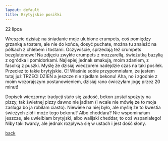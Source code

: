 ```yaml
---
layout: default
title: Brytyjskie posiłki
---
```

22 lipca

Wreszcie dzisiaj: na śniadanie moje ulubione crumpets, coś pomiędzy grzanką a tostem, ale nie do końca, dosyć puchate, można tu znaleźć na półkach z chlebem i tostami. Oczywiście, sprzedają też crumpets bezglutenowe!
Na zdjęciu zwykłe crumpets z mozzarellą, świeżutką bazylią z ogródka i pomidorkami. 
Najlepiej jednak smakują, moim zdaniem, z fasolką z puszki. Myślę że dzisiaj wieczorem nadejdzie czas na taki posiłek. Przecież to takie brytyjskie. O! Właśnie sobie przypomniałam, że jestem tutaj już TRZECI DZIEŃ a jeszcze nie zjadłam bekonu!
Aha, no i zgodnie z moim wczorajszym postanowieniem, dzisiaj rano ćwiczyłam jogę przez 20 minut!


Dopisek wieczorny: tradycji stało się zadość, bekon został spożyty na pizzy, tak świetnej pizzy dawno nie jadłam (i wcale nie mówię że to moja zasługa bo ja robiłam ciasto). Niewiele na niej było, ale myślę że to kwestia świeżych ziół i może tego bekonu? Albo cheddara? Nie wspominałam jeszcze, ale uwielbiam brytyjski, albo walijski cheddar, to coś wspaniałego! Niby taki twardy, ale jednak rozpływa się w ustach i jest dość słony. 




[back](./)

